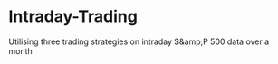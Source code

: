 # Intraday-Trading
Utilising three trading strategies on intraday S&amp;amp;P 500 data over a month

